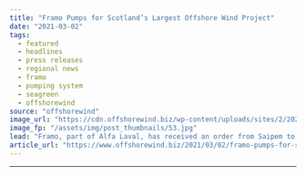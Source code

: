 ```yaml
---
title: "Framo Pumps for Scotland’s Largest Offshore Wind Project"
date: "2021-03-02"
tags: 
  - featured
  - headlines
  - press releases
  - regional news
  - framo
  - pumping system
  - seagreen
  - offshorewind
source: "offshorewind"
image_url: "https://cdn.offshorewind.biz/wp-content/uploads/sites/2/2021/03/02115006/Framo-to-Provide-Pumping-Systems-for-Scotlands-Largest-Offshore-Wind-Project.jpg"
image_fp: "/assets/img/post_thumbnails/53.jpg"
lead: "Framo, part of Alfa Laval, has received an order from Saipem to supply its"
article_url: "https://www.offshorewind.biz/2021/03/02/framo-pumps-for-scotlands-largest-offshore-wind-project/"
---
```


---

